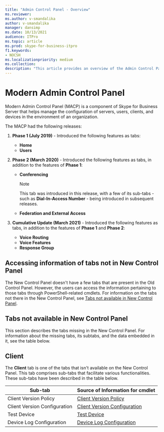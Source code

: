 ```yaml
---
title: "Admin Control Panel - Overview"
ms.reviewer: 
ms.author: v-smandalika
author: v-smandalika
manager: dansimp
ms.date: 10/13/2021
audience: ITPro
ms.topic: article
ms.prod: skype-for-business-itpro
f1.keywords:
- NOCSH
ms.localizationpriority: medium
ms.collection:
description: "This article provides an overview of the Admin Control Panel."
---
```


# Modern Admin Control Panel

Modern Admin Control Panel (MACP) is a component of Skype for Business Server that helps manage the configuration of servers, users, clients, and devices in the environment of an organization.

The MACP had the following releases:

1. **Phase 1 (July 2019)** - Introduced the following features as tabs:

    - **Home**
    - **Users**

2. **Phase 2 (March 2020)** - Introduced the following features as tabs, in addition to the features of **Phase 1**:

    - **Conferencing** 

      > [!NOTE]
      > This tab was introduced in this release, with a few of its sub-tabs - such as **Dial-In-Access Number** - being introduced in subsequent releases.

    - **Federation and External Access**

3. **Cumulative Update (March 2021)** - Introduced the following features as tabs, in addition to the features of **Phase 1** and **Phase 2**: 

    - **Voice Routing**
    - **Voice Features**
    - **Response Group**

## Accessing information of tabs not in New Control Panel

The New Control Panel doesn't have a few tabs that are present in the Old Control Panel. However, the users can access the information pertaining to those tabs through PowerShell-related cmdlets. For information on the tabs not there in the New Control Panel, see [Tabs not available in New Control Panel](#tabs-not-available-in-new-control-panel).

## Tabs not available in New Control Panel

This section describes the tabs missing in the New Control Panel. For information about the missing tabs, its subtabs, and the data embedded in it, see the table below.

## Client

The **Client** tab is one of the tabs that isn't available on the New Control Panel. This tab comprises sub-tabs that facilitate various functionalities. These sub-tabs have been described in the table below.

|Sub-tab  |Source of Information for cmdlet  |
|---------|---------|
|Client Version Policy         |    [Client Version Policy](use-powershell-client-tab.md#client-version-policy)     |
|Client Version Configuration      |  [Client Version Configuration](use-powershell-client-tab.md#client-version-configuration)       |
|Test Device     | [Test Device](use-powershell-client-tab.md#test-device)        |
|Device Log Configuration         |    [Device Log Configuration](use-powershell-client-tab.md#device-log-configuration)     |




  



